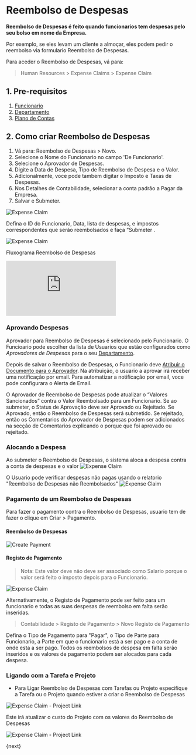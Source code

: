 <!-- add-breadcrumbs -->
# Reembolso de Despesas

**Reembolso de Despesas é feito quando funcionarios tem despesas pelo seu bolso em nome da Empresa.**

Por exemplo, se eles levam um cliente a almoçar, eles podem pedir o reembolso via formulario Reembolso de Despesas.

Para aceder o Reembolso de Despesas, vá para:

> Human Resources > Expense Claims > Expense Claim 

## 1. Pre-requisitos

1. [Funcionario](/docs/user/manual/pt/recursos-humanos/funcionario)
1. [Departamento](/docs/user/manual/pt/recursos-humanos/departamento)
1. [Plano de Contas](/docs/user/manual/en/accounts/plano-de-contas)


## 2. Como criar Reembolso de Despesas

1. Vá para: Reembolso de Despesas > Novo.
1. Selecione o Nome do Funcionario no campo 'De Funcionario'.
1. Selecione o Aprovador de Despesas.
1. Digite a Data de Despesa, Tipo de Reembolso de Despesa e o Valor.
1. Adicionalmente, voce pode tambem digitar o Imposto e Taxas de Despesas.
1. Nos Detalhes de Contabilidade, selecionar a conta padrão a Pagar da Empresa.
1. Salvar e Submeter.

<img class="screenshot" alt="Expense Claim" src="{{docs_base_url}}/assets/img/human-resources/expense_claim.png">

Defina o ID do Funcionario, Data, lista de despesas, e impostos correspondentes que serão reembolsados e faça “Submeter .

<img class="screenshot" alt="Expense Claim" src="{{docs_base_url}}/assets/img/human-resources/expense-claim-expenses.png">

Fluxograma Reembolso de Despesas
<div class="embed-container">
    <iframe src="https://www.youtube.com/embed/5SZHJF--ZFY?rel=0" frameborder="0" allow="autoplay; encrypted-media" allowfullscreen>
    </iframe>
</div>

### Aprovando Despesas

Aprovador para Reembolso de Despesas é selecionado pelo Funcionario. O Funcioario pode escolher da lista de Usuarios que estão configurados como _Aprovadores de Despesas_ para o seu [Departamento](/docs/user/manual/pt/recursos-humanos/departamento).

Depois de salvar o Reembolso de Despesas, o Funcionario deve [Atribuir o Documento para o Aprovador](/docs/user/manual/pt/usando-erpnext/atribuição). Na atribuição, o usuario a aprovar irá receber uma notificação por email. Para automatizar a notificação por email, voce pode configurara o Alerta de Email.

O Aprovador de Reembolso de Despesas pode atualizar o “Valores Sancionados” contra o Valor Reembolsado para um Funcionario. Se ao submeter, o Status de Aprovação deve ser Aprovado ou Rejeitado. Se Aprovado, então o Reembolso de Despesas será submetido. Se rejeitado, então os Comentarios do Aprovador de Despesas podem ser adicionados na secção de Comentarios explicando o porque que foi aprovado ou rejeitado.

### Alocando a Despesa

Ao submeter o Reembolso de Despesas, o sistema aloca a despesa contra a conta de despesas e o valor
<img class="screenshot" alt="Expense Claim" src="{{docs_base_url}}/assets/img/human-resources/expense_claim_book.png">

O Usuario pode verificar despesas não pagas usando o relatorio "Reembolso de Despesas não Reembolsados"
<img class="screenshot" alt="Expense Claim" src="{{docs_base_url}}/assets/img/human-resources/unclaimed_expense_claims.png">

### Pagamento de um Reembolso de Despesas

Para fazer o pagamento contra o Reembolso de Despesas, usuario tem de fazer o clique em Criar > Pagamento.

#### Reembolso de Despesas

<img class="screenshot" alt="Create Payment" src="{{ docs_base_url }}/assets/img/human-resources/expense_claim_create_payment.png">

#### Registo de Pagamento

> Nota: Este valor deve não deve ser associado como Salario porque o valor será feito o imposto depois para o Funcionario.

<img class="screenshot" alt="Expense Claim" src="{{docs_base_url}}/assets/img/human-resources/expense_claim_payment_entry.png">

Alternativamente, o Registo de Pagamento pode ser feito para um funcionario e todas as suas despesas de reembolso em falta serão inseridas.

> Contabilidade > Registo de Pagamento > Novo Registo de Pagamento

Defina o Tipo de Pagamento para "Pagar", o Tipo de Parte para Funcionario, a Parte em que o funcionario está a ser pago e a conta de onde esta a ser pago. Todos os reembolsos de despesa em falta serão inseridos e os valores de pagamento podem ser alocados para cada despesa.

### Ligando com a Tarefa e Projeto

* Para Ligar Reembolso de Despesas com Tarefas ou Projeto especifique a Tarefa ou o Projeto quando estiver a criar o Reembolso de Despesas

<img class="screenshot" alt="Expense Claim - Project Link" src="{{docs_base_url}}/assets/img/project/project-expense-claim-1.png">

Este irá atualizar o custo do Projeto com os valores do Reembolso de Despesas

<img class="screenshot" alt="Expense Claim - Project Link" src="{{docs_base_url}}/assets/img/project/project-expense-claim-2.png">

{next}
